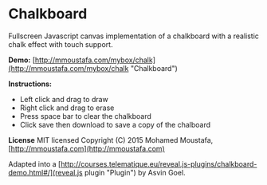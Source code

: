 # Chalkboard

Fullscreen Javascript canvas implementation of a chalkboard with a realistic chalk effect with touch support.

**Demo:** [http://mmoustafa.com/mybox/chalk](http://mmoustafa.com/mybox/chalk "Chalkboard")

**Instructions:** 
- Left click and drag to draw
- Right click and drag to erase
- Press space bar to clear the chalkboard
- Click save then download to save a copy of the chalboard

**License**
MIT licensed
Copyright (C) 2015 Mohamed Moustafa, [http://mmoustafa.com](http://mmoustafa.com)

Adapted into a [http://courses.telematique.eu/reveal.js-plugins/chalkboard-demo.html#/](reveal.js plugin "Plugin") by Asvin Goel.


